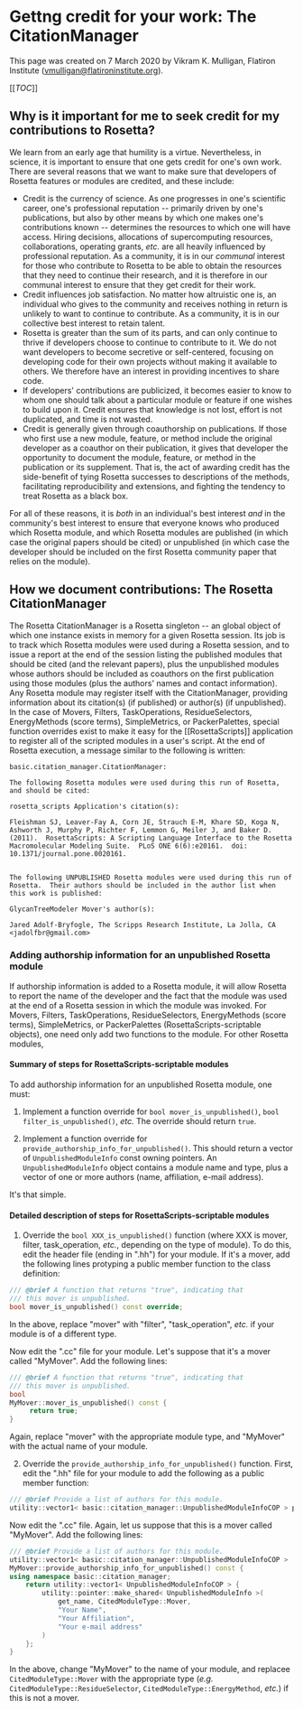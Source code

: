 # Gettng credit for your work: The CitationManager

This page was created on 7 March 2020 by Vikram K. Mulligan, Flatiron Institute (vmulligan@flatironinstitute.org).

[[_TOC_]]

## Why is it important for me to seek credit for my contributions to Rosetta?

We learn from an early age that humility is a virtue.  Nevertheless, in science, it is important to ensure that one gets credit for one's own work.  There are several reasons that we want to make sure that developers of Rosetta features or modules are credited, and these include:

* Credit is the currency of science.  As one progresses in one's scientific career, one's professional reputation -- primarily driven by one's publications, but also by other means by which one makes one's contributions known -- determines the resources to which one will have access.  Hiring decisions, allocations of supercomputing resources, collaborations, operating grants, _etc._ are all heavily influenced by professional reputation.  As a community, it is in our _communal_ interest for those who contribute to Rosetta to be able to obtain the resources that they need to continue their research, and it is therefore in our communal interest to ensure that they get credit for their work.
* Credit influences job satisfaction.  No matter how altruistic one is, an individual who gives to the community and receives nothing in return is unlikely to want to continue to contribute.  As a community, it is in our collective best interest to retain talent.
* Rosetta is greater than the sum of its parts, and can only continue to thrive if developers choose to continue to contribute to it.  We do not want developers to become secretive or self-centered, focusing on developing code for their own projects without making it available to others.  We therefore have an interest in providing incentives to share code.
* If developers' contributions are publicized, it becomes easier to know to whom one should talk about a particular module or feature if one wishes to build upon it.  Credit ensures that knowledge is not lost, effort is not duplicated, and time is not wasted.
* Credit is generally given through coauthorship on publications.   If those who first use a new module, feature, or method include the original developer as a coauthor on their publication, it gives that developer the opportunity to document the module, feature, or method in the publication or its supplement.  That is, the act of awarding credit has the side-benefit of tying Rosetta successes to descriptions of the methods, facilitating reproducibility and extensions, and fighting the tendency to treat Rosetta as a black box.

For all of these reasons, it is _both_ in an individual's best interest _and_ in the community's best interest to ensure that everyone knows who produced which Rosetta module, and which Rosetta modules are published (in which case the original papers should be cited) or unpublished (in which case the developer should be included on the first Rosetta community paper that relies on the module).

## How we document contributions: The Rosetta CitationManager

The Rosetta CitationManager is a Rosetta singleton -- an global object of which one instance exists in memory for a given Rosetta session.  Its job is to track which Rosetta modules were used during a Rosetta session, and to issue a report at the end of the session listing the published modules that should be cited (and the relevant papers), plus the unpublished modules whose authors should be included as coauthors on the first publication using those modules (plus the authors' names and contact information).  Any Rosetta module may register itself with the CitationManager, providing information about its citation(s) (if published) or author(s) (if unpublished).  In the case of Movers, Filters, TaskOperations, ResidueSelectors, EnergyMethods (score terms), SimpleMetrics, or PackerPalettes, special function overrides exist to make it easy for the [[RosettaScripts]] application to register all of the scripted modules in a user's script.  At the end of Rosetta execution, a message similar to the following is written:

```
basic.citation_manager.CitationManager: 

The following Rosetta modules were used during this run of Rosetta, and should be cited:

rosetta_scripts Application's citation(s):

Fleishman SJ, Leaver-Fay A, Corn JE, Strauch E-M, Khare SD, Koga N, Ashworth J, Murphy P, Richter F, Lemmon G, Meiler J, and Baker D.  (2011).  RosettaScripts: A Scripting Language Interface to the Rosetta Macromolecular Modeling Suite.  PLoS ONE 6(6):e20161.  doi: 10.1371/journal.pone.0020161.


The following UNPUBLISHED Rosetta modules were used during this run of Rosetta.  Their authors should be included in the author list when this work is published:

GlycanTreeModeler Mover's author(s):

Jared Adolf-Bryfogle, The Scripps Research Institute, La Jolla, CA <jadolfbr@gmail.com>

```

### Adding authorship information for an unpublished Rosetta module

If authorship information is added to a Rosetta module, it will allow Rosetta to report the name of the developer and the fact that the module was used at the end of a Rosetta session in which the module was invoked.  For Movers, Filters, TaskOperations, ResidueSelectors, EnergyMethods (score terms), SimpleMetrics, or PackerPalettes (RosettaScripts-scriptable objects), one need only add two functions to the module.  For other Rosetta modules, 

#### Summary of steps for RosettaScripts-scriptable modules

To add authorship information for an unpublished Rosetta module, one must:

1.  Implement a function override for `bool mover_is_unpublished()`, `bool filter_is_unpublished()`, _etc._  The override should return `true`.

2.  Implement a function override for `provide_authorship_info_for_unpublished()`.  This should return a vector of `UnpublishedModuleInfo` const owning pointers.  An `UnpublishedModuleInfo` object contains a module name and type, plus a vector of one or more authors (name, affiliation, e-mail address).

It's that simple.

#### Detailed description of steps for RosettaScripts-scriptable modules

1.  Override the `bool XXX_is_unpublished()` function (where XXX is mover, filter, task\_operation, _etc._, depending on the type of module).  To do this, edit the header file (ending in ".hh") for your module.  If it's a mover, add the following lines protyping a public member function to the class definition:

```c++
/// @brief A function that returns "true", indicating that
/// this mover is unpublished.
bool mover_is_unpublished() const override;
```

In the above, replace "mover" with "filter", "task\_operation", _etc._ if your module is of a different type.

Now edit the ".cc" file for your module.  Let's suppose that it's a mover called "MyMover".  Add the following lines:

```c++
/// @brief A function that returns "true", indicating that
/// this mover is unpublished.
bool
MyMover::mover_is_unpublished() const {
     return true;
}
```

Again, replace "mover" with the appropriate module type, and "MyMover" with the actual name of your module.

2.  Override the `provide_authorship_info_for_unpublished()` function.  First, edit the ".hh" file for your module to add the following as a public member function:

```c++
/// @brief Provide a list of authors for this module.
utility::vector1< basic::citation_manager::UnpublishedModuleInfoCOP > provide_authorship_info_for_unpublished() const override;
```

Now edit the ".cc" file.  Again, let us suppose that this is a mover called "MyMover".  Add the following lines:

```c++
/// @brief Provide a list of authors for this module.
utility::vector1< basic::citation_manager::UnpublishedModuleInfoCOP >
MyMover::provide_authorship_info_for_unpublished() const {
using namespace basic::citation_manager;
	return utility::vector1< UnpublishedModuleInfoCOP > {
		utility::pointer::make_shared< UnpublishedModuleInfo >(
			get_name, CitedModuleType::Mover,
			"Your Name",
			"Your Affiliation",
			"Your e-mail address"
		)
	};
}
```

In the above, change "MyMover" to the name of your module, and replacee `CitedModuleType::Mover` with the appropriate type (_e.g._ `CitedModuleType::ResidueSelector`, `CitedModuleType::EnergyMethod`, _etc._) if this is not a mover.

